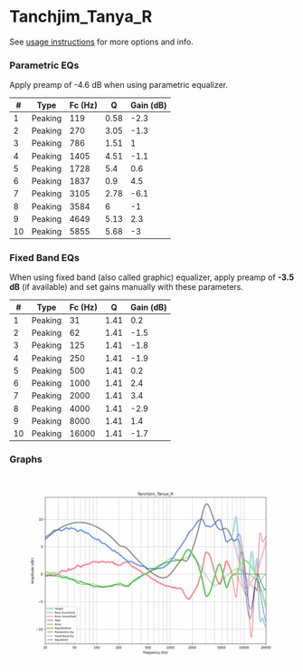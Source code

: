 # Tanchjim_Tanya_R
See [usage instructions](https://github.com/jaakkopasanen/AutoEq#usage) for more options and info.

### Parametric EQs
Apply preamp of -4.6 dB when using parametric equalizer.

|   # | Type    |   Fc (Hz) |    Q |   Gain (dB) |
|-----|---------|-----------|------|-------------|
|   1 | Peaking |       119 | 0.58 |        -2.3 |
|   2 | Peaking |       270 | 3.05 |        -1.3 |
|   3 | Peaking |       786 | 1.51 |         1   |
|   4 | Peaking |      1405 | 4.51 |        -1.1 |
|   5 | Peaking |      1728 | 5.4  |         0.6 |
|   6 | Peaking |      1837 | 0.9  |         4.5 |
|   7 | Peaking |      3105 | 2.78 |        -6.1 |
|   8 | Peaking |      3584 | 6    |        -1   |
|   9 | Peaking |      4649 | 5.13 |         2.3 |
|  10 | Peaking |      5855 | 5.68 |        -3   |

### Fixed Band EQs
When using fixed band (also called graphic) equalizer, apply preamp of **-3.5 dB** (if available) and set gains manually with these parameters.

|   # | Type    |   Fc (Hz) |    Q |   Gain (dB) |
|-----|---------|-----------|------|-------------|
|   1 | Peaking |        31 | 1.41 |         0.2 |
|   2 | Peaking |        62 | 1.41 |        -1.5 |
|   3 | Peaking |       125 | 1.41 |        -1.8 |
|   4 | Peaking |       250 | 1.41 |        -1.9 |
|   5 | Peaking |       500 | 1.41 |         0.2 |
|   6 | Peaking |      1000 | 1.41 |         2.4 |
|   7 | Peaking |      2000 | 1.41 |         3.4 |
|   8 | Peaking |      4000 | 1.41 |        -2.9 |
|   9 | Peaking |      8000 | 1.41 |         1.4 |
|  10 | Peaking |     16000 | 1.41 |        -1.7 |

### Graphs
![](./Tanchjim_Tanya_R.png)
